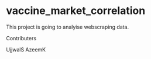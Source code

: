 # vaccine_market_correlation
This project is going to analyise webscraping data. 

Contributers

UjjwalS
AzeemK
